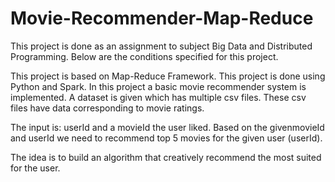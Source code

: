 # Movie-Recommender-Map-Reduce

This project is done as an assignment to subject Big Data and Distributed Programming. Below are the conditions specified for this project.

This project is based on Map-Reduce Framework. This project is done using Python and Spark.
In this project a basic movie recommender system is implemented. A dataset is given which has multiple csv files. These csv files have data corresponding to movie ratings.

The input is: ​userId ​and a ​movieId ​the user liked. 
Based on the given ​movieId and ​userId ​we need to recommend top 5 movies for the given user (​userId​).

The idea is to build an algorithm that creatively recommend the most suited for the user.
